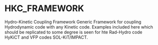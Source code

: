 # HKC_FRAMEWORK
Hydro-Kinetic Coupling Framework 
Generic Framework for coupling Hydrodynamic code with any Kinetic code. Examples included here which should be replicated to some degree is seen for hte Rad-Hydro code HyKiCT and VFP codes SOL-KiT/IMPACT. 
